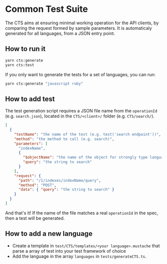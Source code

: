 # Common Test Suite

The CTS aims at ensuring minimal working operation for the API clients, by comparing the request formed by sample parameters.
It is automaticaly generated for all languages, from a JSON entry point.

## How to run it

```bash
yarn cts:generate
yarn cts:test
```

If you only want to generate the tests for a set of languages, you can run:

```bash
yarn cts:generate "javascript ruby"
```

## How to add test

The test generation script requires a JSON file name from the `operationId` (e.g. `search.json`), located in the `CTS/<client>/` folder (e.g. `CTS/search/`).

```json
[
  {
    "testName": "the name of the test (e.g. test('search endpoint'))",
    "method": "the method to call (e.g. search)",
    "parameters": [
      "indexName",
      {
        "$objectName": "the name of the object for strongly type language",
        "query": "the string to search"
      }
    ],
    "request": {
      "path": "/1/indexes/indexName/query",
      "method": "POST",
      "data": { "query": "the string to search" }
    }
  }
]
```

And that's it! If the name of the file matches a real `operationId` in the spec, then a test will be generated.

## How to add a new language

- Create a template in `test/CTS/templates/<your language>.mustache` that parse a array of test into your test framework of choice
- Add the language in the array `languages` in `tests/generateCTS.ts`.
